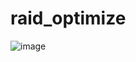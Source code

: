 # raid_optimize

![image](https://github.com/APN-Pucky/raid_optimize/assets/4533248/54979b8f-8069-4721-a010-d7c2f9eafc43)
